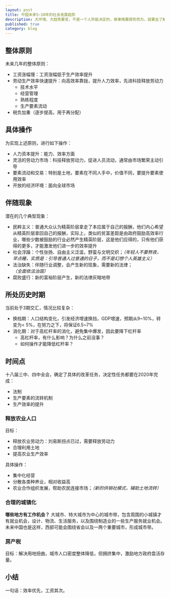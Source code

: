 ```yaml
---
layout: post
title: 中国未来5~10年的社会发展趋势
description: 大环境、大趋势要变，不是一个人所能决定的，做事情要顺势而为，就要去了解这些趋势
published: true
category: blog
---
```


## 整体原则

未来几年的整体原则：

* 工资涨幅慢：工资涨幅低于生产效率提升
* 劳动生产效率快速提升：向高效率靠拢，提升人力效率，先进科技释放劳动力
	* 技术水平
	* 经营管理
	* 熟练程度
	* 生产要素流动
* 税负加重（逐步提高，用于再分配）


## 具体操作

为实现上述原则，进行如下操作：

* 人力资本提升：能力、效率方面
* 灵活的劳动力市场：科技释放劳动力，促进人员流动，通常由市场繁荣主动引导
* 要素流动和交易：特别是土地，要素在不同人手中，价值不同，要提升要素使用效率
* 开放的经济环境：面向全球市场


## 伴随现象

潜在的几个典型现象：

* 民粹主义：普通大众认为精英阶层拿走了本应属于自己的报酬，他们内心希望从精英阶层拿回自己的报酬，实际上，类似的贫富差距是由政府鼓励高效率行业，哪些少数被鼓励的行业必然产生精英阶层，这是他们应得的，只有他们获得的更多，才能激发他们进一步的效率提升
* 社会浮躁：个性张扬、自由主义泛滥，野蛮与文明交织；*（年轻人不要熬夜，早点睡，实质是：引导普通人过普通的日子，而不是幻想个人英雄主义）*
* 法治缺失：伴随行业调整，会产生新的现象，需要新的法律；*（全面依法治国）*
* 腐败盛行：新的富裕阶层产生，新的法律灰暗地带


## 所处历史时期

当前处于3期交汇，情况比较复杂：

* 换档期：人口结构变化，引发经济增速换挡，GDP增速，预期从9~10%，转变为< 5%，在努力之下，将保证6.5~7%
* 消化期：对于高杠杆率的消化，避免集中爆发，因此要降下杠杆率
	* 高杠杆率，有什么影响？为什么之前没事？
	* 如何操作才能降低杠杆率？


## 时间点

十八届三中、四中全会，确定了具体的改革任务，决定性任务都要在2020年完成：

* 法制
* 生产要素的流转机制
* 生产效率的提升

### 释放农业人口

目标：

* 释放农业劳动力：刘易斯拐点已过，需要释放劳动力
* 合理利用土地
* 提高农业生产效率

具体操作：

* 集中化经营
* 分散各类种养业，相对收益高
* 农业合作组织发展，帮助农民连接市场；*（新的供销社模式，辅助土地流转）*


### 合理的城镇化

**哪些地方有工作机会？** 大城市、特大城市为中心的城市带，包含周围的小城镇才有就业机会，设计、物流、生活服务，以及围绕制造业的一些生产服务就业机会。未来中国也是这样，西部可能会围绕省会以及一两个重要城市，形成城市带。

### 房产税

目标：解决用地扭曲，城市人口密度整体降低，但拥挤集中，激励地方政府盘活存量。


## 小结

一句话：效率优先，工资其次。



























[NingG]:    http://ningg.github.com  "NingG"











